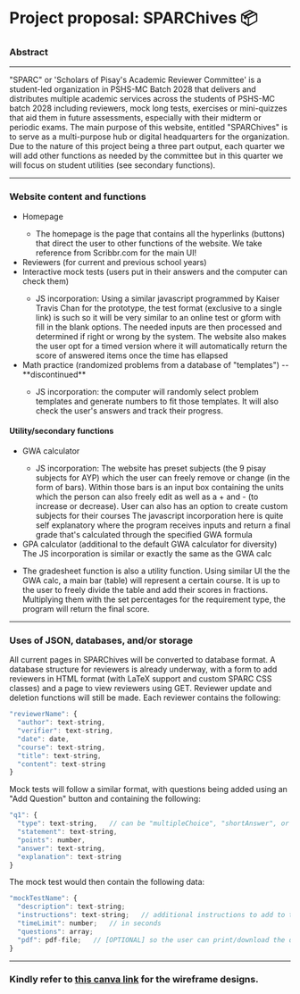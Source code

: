 <h1>
  Project proposal: SPARChives 📦
</h1>

<h3>
  Abstract
</h3>
<hr>
"SPARC" or 'Scholars of Pisay's Academic Reviewer Committee' is a student-led organization in PSHS-MC Batch 2028 that delivers 
and distributes multiple academic services across the students of PSHS-MC batch 2028  including reviewers, mock long tests, exercises
or mini-quizzes that aid them in future assessments, especially with their midterm or periodic exams. 
The main purpose of this website, entitled "SPARChives" is to serve as a multi-purpose hub or digital headquarters for the organization.
Due to the nature of this project being a three part output, each quarter we will add other functions as needed by the committee but in this quarter we will focus
on student utilities (see secondary functions). 
<hr>
<h3>
  Website content and functions
</h3>
<ul>
  <li>Homepage</li>
  <ul>
    <li> The homepage is the page that contains all the hyperlinks (buttons) that direct the user to other functions of the website. We take reference from Scribbr.com for the main UI!</li>
  </ul>
  <li>Reviewers (for current and previous school years)</li>
  <li>Interactive mock tests (users put in their answers and the computer can check them)</li>
  <ul>
    <li>JS incorporation: Using a similar javascript programmed by Kaiser Travis Chan for the prototype, the test format (exclusive to a single link) is such so it will be very similar to an online test or gform with fill in the blank options. 
The needed inputs are then processed and determined if right or wrong by the system. The website also makes the user opt for a timed version where it will automatically return the score of answered items once the time has ellapsed</li>
  </ul>
  <li>Math practice (randomized problems from a database of "templates") -- **discontinued**</li>
  <ul>
    <li>JS incorporation: the computer will randomly select problem templates and generate numbers to fit those templates. It will also check the user's answers and track their progress.</li>
  </ul>
</ul>
<h4>
  Utility/secondary functions
</h4>
<ul>
  <li>GWA calculator</li>
  <ul>
    <li>JS incorporation: The website has preset subjects (the 9 pisay subjects for AYP) which the
user can freely remove or change (in the form of bars). Within those bars is an input box containing the units which the person can also freely edit
as well as a + and - (to increase or decrease). User can also has an option to create custom subjects for their courses
    The javascript incorporation here is quite self explanatory where the program receives inputs and return a final grade that's calculated through the specified GWA formula</li>
  </ul>
  <li> GPA calculator (additional to the default GWA calculator for diversity) The JS incorporation is similar or exactly the same as the GWA calc</li>
</ul>

<ul>
  <li> The gradesheet function is also a utility function. Using similar UI the the GWA calc, a main bar (table) will represent a certain course. 
  It is up to the user to freely divide the table and add their scores in fractions. Multiplying them with the set percentages for the requirement type, the program will return the final score.</li>
</ul>

<hr>

### Uses of JSON, databases, and/or storage
All current pages in SPARChives will be converted to database format. A database structure for reviewers is already underway, with a form to add reviewers in HTML format (with LaTeX support and custom SPARC CSS classes) and a page to view reviewers using GET. Reviewer update and deletion functions will still be made. Each reviewer contains the following:

```js
"reviewerName": {
  "author": text-string,
  "verifier": text-string,
  "date": date,
  "course": text-string,
  "title": text-string,
  "content": text-string
}
```

Mock tests will follow a similar format, with questions being added using an "Add Question" button and containing the following:
```js
"q1": {
  "type": text-string,   // can be "multipleChoice", "shortAnswer", or "essay"
  "statement": text-string,
  "points": number,
  "answer": text-string,
  "explanation": text-string
}
```
The mock test would then contain the following data:
```js
"mockTestName": {
  "description": text-string;
  "instructions": text-string;   // additional instructions to add to the default set of instructions
  "timeLimit": number;   // in seconds
  "questions": array;
  "pdf": pdf-file;   // [OPTIONAL] so the user can print/download the questions
}
```

<hr>

<h3>
  Kindly refer to <a href="https://www.canva.com/design/DAGVaV8y1DY/JaB3C07QIKqZ-RQtxEz4FQ/edit">this canva link</a> for the wireframe designs.
</h3>
